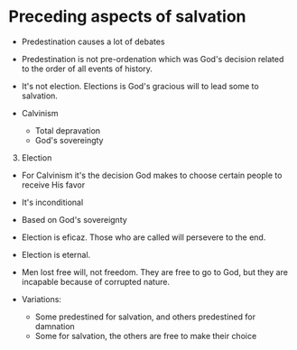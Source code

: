 # Preceding aspects of salvation

- Predestination causes a lot of debates
- Predestination is not pre-ordenation which was God's decision related to the order of all events of history.
- It's not election. Elections is God's gracious will to lead some to salvation.

- Calvinism
  - Total depravation
  - God's sovereingty

3. Election

- For Calvinism it's the decision God makes to choose certain people to receive His favor
- It's inconditional
- Based on God's sovereignty
- Election is eficaz. Those who are called will persevere to the end.
- Election is eternal.

- Men lost free will, not freedom. They are free to go to God, but they are incapable because of corrupted nature.

- Variations:
  - Some predestined for salvation, and others predestined for damnation
  - Some for salvation, the others are free to make their choice



